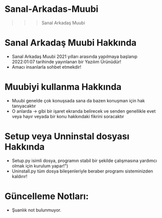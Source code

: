 # Sanal-Arkadas-Muubi
 >>> Sanal Arkadaş Muubi

# Sanal Arkadaş Muubi Hakkında
- Sanal Arkadaş Muubi 2021 yılları arasında yapılmaya başlanıp 2022:01:07 tarihinde yayınlanan bir Yazılım Ürünüdür!
- Amacı insanlarla sohbet etmekdir!

# Muubiyi kullanma Hakkında
- Muubi genelde çok konuşsada sana da bazen konuşman için hak tanıyacaktır
- O anlarda -> gibi bir işaret ekranda belirecek ve senden genellikle evet veya hayır veyada bir konu hakkındaki fikrini soracaktır

# Setup veya Unninstal dosyası Hakkında
- Setup.py isimli dosya, programın stabil bir şekilde çalışmasına yardımcı olmak için kurulum yapar!")
- Uninstall.py tüm dosya bileşenleriyle beraber programı sisteminizden kaldırır!

# Güncelleme Notları:
- Şuanlık not bulunmuyor.


  


